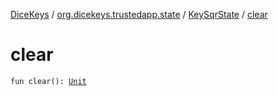 [DiceKeys](../../index.md) / [org.dicekeys.trustedapp.state](../index.md) / [KeySqrState](index.md) / [clear](./clear.md)

# clear

`fun clear(): `[`Unit`](https://kotlinlang.org/api/latest/jvm/stdlib/kotlin/-unit/index.html)